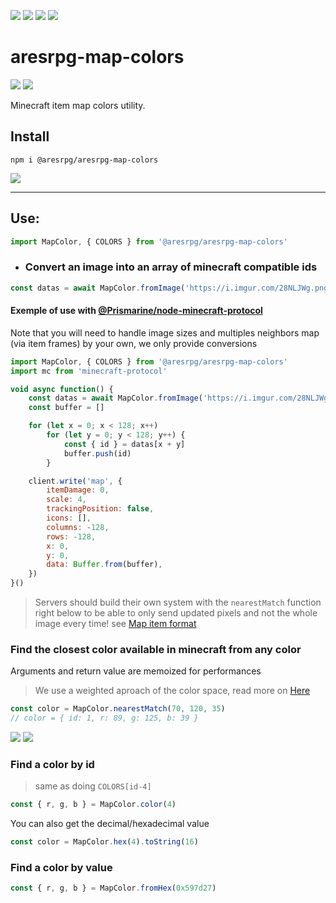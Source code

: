 ![][licence] [![][npm]][npmlink] [![][travis]][travislink] [![][depfu]][depfulink]

# aresrpg-map-colors

[![][discord]][discordlink] [![][twitter]][twitterlink]

[licence]: https://img.shields.io/github/license/AresRPG/aresrpg-map-colors.svg?style=for-the-badge
[npm]: https://img.shields.io/npm/v/@aresrpg/aresrpg-map-colors.svg?logo=npm&style=for-the-badge
[npmlink]: https://www.npmjs.com/package/@aresrpg/aresrpg-map-colors
[travis]: https://img.shields.io/travis/com/AresRPG/aresrpg-map-colors.svg?logo=travis&style=for-the-badge
[travislink]: https://travis-ci.com/AresRPG/aresrpg-map-colors
[depfu]: https://img.shields.io/depfu/AresRPG/aresrpg-map-colors.svg?style=for-the-badge
[depfulink]: https://depfu.com/repos/AresRPG/aresrpg-map-colors
[twitter]: https://img.shields.io/badge/follow-us-blue.svg?logo=twitter&style=for-the-badge
[twitterlink]: https://twitter.com/AresRPG
[discord]: https://img.shields.io/discord/265104803531587584.svg?logo=discord&style=for-the-badge
[discordlink]: https://discord.gg/Ea6a5cn

Minecraft item map colors utility.

## Install

`npm i @aresrpg/aresrpg-map-colors`

[![](https://i.imgur.com/Wjsg0KU.png)](https://minecraft.gamepedia.com/Map_item_format#1.12_Color_Table)

---
## Use:

```js
import MapColor, { COLORS } from '@aresrpg/aresrpg-map-colors'
```

* ### Convert an image into an array of minecraft compatible ids

```js
const datas = await MapColor.fromImage('https://i.imgur.com/28NLJWg.png')
```

#### Exemple of use with [@Prismarine/node-minecraft-protocol](https://github.com/PrismarineJS/node-minecraft-protocol)

Note that you will need to handle image sizes and multiples neighbors map (via item frames) by your own, we only provide conversions

```js
import MapColor, { COLORS } from '@aresrpg/aresrpg-map-colors'
import mc from 'minecraft-protocol'

void async function() {
	const datas = await MapColor.fromImage('https://i.imgur.com/28NLJWg.png')
	const buffer = []

	for (let x = 0; x < 128; x++)
		for (let y = 0; y < 128; y++) {
			const { id } = datas[x + y]
			buffer.push(id)
		}

	client.write('map', {
		itemDamage: 0,
		scale: 4,
		trackingPosition: false,
		icons: [],
		columns: -128,
		rows: -128,
		x: 0,
		y: 0,
		data: Buffer.from(buffer),
	})
}()

```

> Servers should build their own system with the `nearestMatch` function right below to be able to only send updated pixels and not the whole image every time! see [Map item format](https://minecraft.gamepedia.com/Map_item_format)

### Find the closest color available in minecraft from any color

Arguments and return value are memoized for performances

> We use a weighted aproach of the color space, read more on [Here](https://en.wikipedia.org/wiki/Color_difference)

```js
const color = MapColor.nearestMatch(70, 120, 35)
// color = { id: 1, r: 89, g: 125, b: 39 }
```

![](https://i.imgur.com/gWAHyQl.png)
![](https://i.imgur.com/ue85juy.png)

### Find a color by id

> same as doing `COLORS[id-4]`

```js
const { r, g, b } = MapColor.color(4)
```

You can also get the decimal/hexadecimal value

```js
const color = MapColor.hex(4).toString(16)
```

### Find a color by value

```js
const { r, g, b } = MapColor.fromHex(0x597d27)
```
